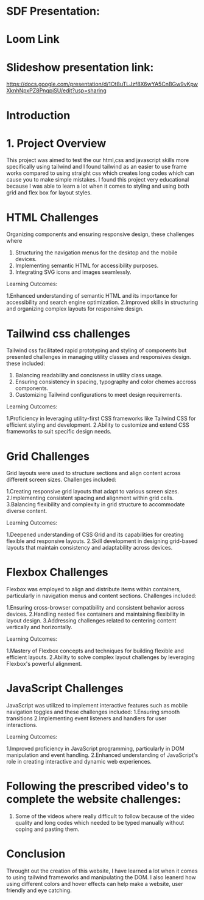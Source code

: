 # SDF Presentation:
# Loom Link

# Slideshow presentation link:
https://docs.google.com/presentation/d/1Ot8uTLJzf8X6wYA5CnBGw9vKpwXknhNpxPZ8PnqpiSU/edit?usp=sharing

# Introduction
# 1. Project Overview
This project was aimed to test the our html,css and javascript skills more specifically using tailwind and I found tailwind as an easier to use frame works compared to using straight css which creates long codes which can cause you to make simple mistakes. I found this project very educational because I was able to learn a lot when it comes to styling and using both grid and flex box for layout styles.

# HTML Challenges
Organizing components and ensuring responsive design, these challenges where
1. Structuring the navigation menus for the desktop and the mobile devices.
2. Implementing semantic HTML for accessibility purposes.
3. Integrating SVG icons and images seamlessly.

Learning Outcomes:

1.Enhanced understanding of semantic HTML and its importance for accessibility and search engine optimization.
2.Improved skills in structuring and organizing complex layouts for responsive design.

# Tailwind css challenges
Tailwind css facilitated rapid prototyping and styling of components but presented challenges in managing utility classes and responsives design. these included:
1. Balancing readability and concisness in utility class usage.
2. Ensuring consistency in spacing, typography and color chemes accross components.
3. Customizing Tailwind configurations to meet design requirements.

Learning Outcomes:

1.Proficiency in leveraging utility-first CSS frameworks like Tailwind CSS for efficient styling and development.
2.Ability to customize and extend CSS frameworks to suit specific design needs.

# Grid Challenges
Grid layouts were used to structure sections and align content across different screen sizes. Challenges included:

1.Creating responsive grid layouts that adapt to various screen sizes.
2.Implementing consistent spacing and alignment within grid cells.
3.Balancing flexibility and complexity in grid structure to accommodate diverse content.

Learning Outcomes:

1.Deepened understanding of CSS Grid and its capabilities for creating flexible and responsive layouts.
2.Skill development in designing grid-based layouts that maintain consistency and adaptability across devices.

# Flexbox Challenges
Flexbox was employed to align and distribute items within containers, particularly in navigation menus and content sections. Challenges included:

1.Ensuring cross-browser compatibility and consistent behavior across devices.
2.Handling nested flex containers and maintaining flexibility in layout design.
3.Addressing challenges related to centering content vertically and horizontally.

Learning Outcomes:

1.Mastery of Flexbox concepts and techniques for building flexible and efficient layouts.
2.Ability to solve complex layout challenges by leveraging Flexbox's powerful alignment.

# JavaScript Challenges
JavaScript was utilized to implement interactive features such as mobile navigation toggles and these challenges included:
1.Ensuring smooth transitions
2.Implementing event listeners and handlers for user interactions.

Learning Outcomes:

1.Improved proficiency in JavaScript programming, particularly in DOM manipulation and event handling.
2.Enhanced understanding of JavaScript's role in creating interactive and dynamic web experiences.

# Following the prescribed video's to complete the website challenges:
1. Some of the videos where really difficult to follow because of the video quality and long codes which needed to be typed manually without coping and pasting them.

# Conclusion
Throught out the creation of this website, I have learned a lot when it comes to using tailwind frameworks and manipulating the DOM. I also leanerd how using different colors and hover effects can help make a website, user friendly and eye catching. 

